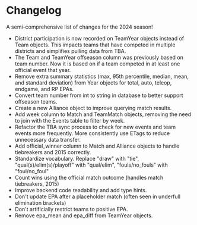 # Changelog

A semi-comprehensive list of changes for the 2024 season!

- District participation is now recorded on TeamYear objects instead of Team objects. This impacts teams that have competed in multiple districts and simplifies pulling data from TBA.
- The Team and TeamYear offseason column was previously based on team number. Now it is based on if a team competed in at least one official event that year.
- Remove extra summary statistics (max, 95th percentile, median, mean, and standard deviation) from Year objects for total, auto, teleop, endgame, and RP EPAs.
- Convert team number from int to string in database to better support offseason teams.
- Create a new Alliance object to improve querying match results.
- Add week column to Match and TeamMatch objects, removing the need to join with the Events table to filter by week.
- Refactor the TBA sync process to check for new events and team events more frequently. More consistently use ETags to reduce unnecessary data transfer.
- Add official_winner column to Match and Alliance objects to handle tiebreakers and 2015 correctly.
- Standardize vocabulary. Replace "draw" with "tie", "qual(s)/elim(s)/playoff" with "qual/elim", "fouls/no_fouls" with "foul/no_foul"
- Count wins using the official match outcome (handles match tiebreakers, 2015)
- Improve backend code readability and add type hints.
- Don't update EPA after a placeholder match (often seen in underfull elimination brackets)
- Don't artificially restrict teams to positive EPA.
- Remove epa_mean and epa_diff from TeamYear objects.
